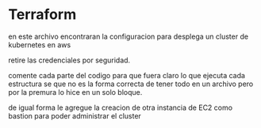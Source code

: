 # Terraform

en este archivo encontraran la configuracion para desplega un cluster de kubernetes en aws

retire las credenciales por seguridad.

comente cada parte del codigo para que fuera claro lo que ejecuta cada estructura se que no es la forma correcta de tener todo en un archivo pero por la premura lo hice en un solo bloque.

de igual forma le agregue la creacion de otra instancia de EC2 como bastion para poder administrar el cluster